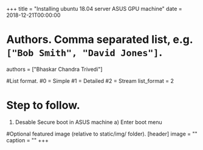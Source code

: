 +++
title = "Installing ubuntu 18.04 server ASUS GPU machine" 
date = 2018-12-21T00:00:00

# Authors. Comma separated list, e.g. `["Bob Smith", "David Jones"]`.
authors = ["Bhaskar Chandra Trivedi"]

#List format.
#0 = Simple
#1 = Detailed
#2 = Stream
list_format = 2

# Step to follow.

1) Desable Secure boot in ASUS machine
  a) Enter boot menu



#Optional featured image (relative to static/img/ folder).
[header] 
image = "" 
caption = "" 
+++
